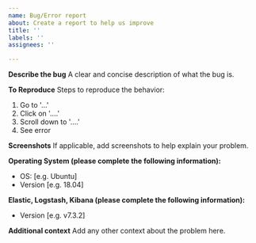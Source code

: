 ```yaml
---
name: Bug/Error report
about: Create a report to help us improve
title: ''
labels: ''
assignees: ''

---
```


**Describe the bug**
A clear and concise description of what the bug is.

**To Reproduce**
Steps to reproduce the behavior:
1. Go to '...'
2. Click on '....'
3. Scroll down to '....'
4. See error

**Screenshots**
If applicable, add screenshots to help explain your problem.

**Operating System (please complete the following information):**
 - OS: [e.g. Ubuntu]
 - Version [e.g. 18.04]
 
**Elastic, Logstash, Kibana (please complete the following information):**
 - Version [e.g. v7.3.2]

**Additional context**
Add any other context about the problem here.
